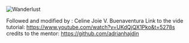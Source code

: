 ![Wanderlust](https://user-images.githubusercontent.com/52587198/133950320-80378f9b-328c-41f7-abf4-cae5d4077298.png)

Followed and modified by : Celine Joie V. Buenaventura
Link to the vide tutorial: https://www.youtube.com/watch?v=UKdQjQX1Pko&t=5278s <br>
credits to the mentor: https://github.com/adrianhajdin

